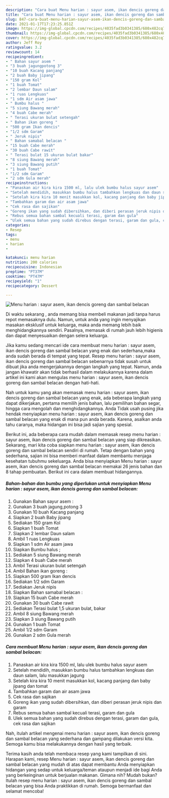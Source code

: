 ```yaml
---
description: "Cara buat Menu harian : sayur asem, ikan dencis goreng dan sambal belacan yang lezat Untuk Jualan"
title: "Cara buat Menu harian : sayur asem, ikan dencis goreng dan sambal belacan yang lezat Untuk Jualan"
slug: 847-cara-buat-menu-harian-sayur-asem-ikan-dencis-goreng-dan-sambal-belacan-yang-lezat-untuk-jualan
date: 2021-01-17T17:23:25.851Z
image: https://img-global.cpcdn.com/recipes/4035fad3b0341385/680x482cq70/menu-harian-sayur-asem-ikan-dencis-goreng-dan-sambal-belacan-foto-resep-utama.jpg
thumbnail: https://img-global.cpcdn.com/recipes/4035fad3b0341385/680x482cq70/menu-harian-sayur-asem-ikan-dencis-goreng-dan-sambal-belacan-foto-resep-utama.jpg
cover: https://img-global.cpcdn.com/recipes/4035fad3b0341385/680x482cq70/menu-harian-sayur-asem-ikan-dencis-goreng-dan-sambal-belacan-foto-resep-utama.jpg
author: Jeff Roy
ratingvalue: 3.2
reviewcount: 14
recipeingredient:
- " Bahan sayur asem "
- "3 buah jagungpotong 3"
- "10 buah Kacang panjang"
- "2 buah Baby jipang"
- "150 gram Kol"
- "1 buah Tomat"
- "2 lembar Daun salam"
- "1 ruas Lengkuas"
- "1 sdm Air asam jawa"
- " Bumbu halus "
- "5 siung Bawang merah"
- "4 buah Cabe merah"
- " Terasi ukuran bulat setengah"
- " Bahan ikan goreng "
- "500 gram Ikan dencis"
- "1/2 sdm Garam"
- " Jeruk nipis"
- " Bahan samabal belacan "
- "15 buah Cabe merah"
- "30 buah Cabe rawit"
- " Terasi bulat 15 ukuran bulat bakar"
- "8 siung Bawang merah"
- "3 siung Bawang putih"
- "1 buah Tomat"
- "1/2 sdm Garam"
- "2 sdm Gula merah"
recipeinstructions:
- "Panaskan air kira kira 1500 ml, lalu ulek bumbu halus sayur asem"
- "Setelah mendidih, masukkan bumbu halus tambahkan lengkuas dan daun salam, lalu masukkan jagung"
- "Setelah kira kira 10 menit masukkan kol, kacang panjang dan baby jipang dan tomat"
- "Tambahkan garam dan air asam jawa"
- "Cek rasa dan sajikan"
- "Goreng ikan yang sudah dibersihkan, dan diberi perasan jeruk nipis dan garam"
- "Rebus semua bahan sambal kecuali terasi, garam dan gula"
- "Ulek semua bahan yang sudah direbus dengan terasi, garam dan gula, cek rasa dan sajikan"
categories:
- Resep
tags:
- menu
- harian
- 

katakunci: menu harian  
nutrition: 200 calories
recipecuisine: Indonesian
preptime: "PT37M"
cooktime: "PT47M"
recipeyield: "1"
recipecategory: Dessert

---
```



![Menu harian : sayur asem, ikan dencis goreng dan sambal belacan](https://img-global.cpcdn.com/recipes/4035fad3b0341385/680x482cq70/menu-harian-sayur-asem-ikan-dencis-goreng-dan-sambal-belacan-foto-resep-utama.jpg)

Di waktu  sekarang , anda memang bisa membeli makanan jadi tanpa harus repot memasaknya dulu. Namun, untuk anda yang ingin menyajikan masakan eksklusif untuk keluarga, maka anda memang lebih baik menghidangkannya sendiri. Pasalnya, memasak di rumah jauh lebih higienis dan dapat menyesuaikan dengan selera keluarga.

Jika kamu sedang mencari ide cara membuat menu harian : sayur asem, ikan dencis goreng dan sambal belacan yang enak dan sederhana,maka anda sudah berada di tempat yang tepat. Resep menu harian : sayur asem, ikan dencis goreng dan sambal belacan  sebenarnya tidak susah untuk dibuat jika anda mengerjakannya dengan langkah yang tepat. Namun, anda jangan khawatir akan tidak berhasil dalam melakukannya 
karena dalam artikel ini kami akan mengulas menu harian : sayur asem, ikan dencis goreng dan sambal belacan dengan hati-hati.  



Nah untuk kamu yang akan memasak menu harian : sayur asem, ikan dencis goreng dan sambal belacan yang enak, ada beberapa langkah yang dapat dikerjakan, pertama memilih jenis bahan, lalu pemilihan bahan segar, hingga cara mengolah dan menghidangkannya. Anda Tidak usah pusing jika hendak menyiapkan menu harian : sayur asem, ikan dencis goreng dan sambal belacan yang enak di mana pun anda berada. Karena, asalkan anda  tahu caranya, maka hidangan ini bisa jadi sajian yang spesial.

Berikut ini, ada beberapa cara mudah dalam memasak resep menu harian : sayur asem, ikan dencis goreng dan sambal belacan yang siap dikreasikan. Sekarang, mari kita coba siapkan menu harian : sayur asem, ikan dencis goreng dan sambal belacan sendiri di rumah. Tetap dengan bahan yang sederhana, sajian ini bisa memberi manfaat dalam membantu menjaga kesehatan tubuhmu sekeluarga. Anda bisa menyiapkan Menu harian : sayur asem, ikan dencis goreng dan sambal belacan memakai 26 jenis bahan dan 8 tahap pembuatan. Berikut ini cara dalam membuat hidangannya.

<!--inarticleads1-->

##### Bahan-bahan dan bumbu yang diperlukan untuk menyiapkan Menu harian : sayur asem, ikan dencis goreng dan sambal belacan:

1. Gunakan  Bahan sayur asem :
1. Gunakan 3 buah jagung,potong 3
1. Gunakan 10 buah Kacang panjang
1. Siapkan 2 buah Baby jipang
1. Sediakan 150 gram Kol
1. Siapkan 1 buah Tomat
1. Siapkan 2 lembar Daun salam
1. Ambil 1 ruas Lengkuas
1. Siapkan 1 sdm Air asam jawa
1. Siapkan  Bumbu halus ;
1. Sediakan 5 siung Bawang merah
1. Siapkan 4 buah Cabe merah
1. Ambil  Terasi ukuran bulat setengah
1. Ambil  Bahan ikan goreng :
1. Siapkan 500 gram Ikan dencis
1. Sediakan 1/2 sdm Garam
1. Sediakan  Jeruk nipis
1. Siapkan  Bahan samabal belacan :
1. Siapkan 15 buah Cabe merah
1. Gunakan 30 buah Cabe rawit
1. Sediakan  Terasi bulat 1,5 ukuran bulat, bakar
1. Ambil 8 siung Bawang merah
1. Siapkan 3 siung Bawang putih
1. Gunakan 1 buah Tomat
1. Ambil 1/2 sdm Garam
1. Gunakan 2 sdm Gula merah




<!--inarticleads2-->

##### Cara membuat Menu harian : sayur asem, ikan dencis goreng dan sambal belacan:

1. Panaskan air kira kira 1500 ml, lalu ulek bumbu halus sayur asem
1. Setelah mendidih, masukkan bumbu halus tambahkan lengkuas dan daun salam, lalu masukkan jagung
1. Setelah kira kira 10 menit masukkan kol, kacang panjang dan baby jipang dan tomat
1. Tambahkan garam dan air asam jawa
1. Cek rasa dan sajikan
1. Goreng ikan yang sudah dibersihkan, dan diberi perasan jeruk nipis dan garam
1. Rebus semua bahan sambal kecuali terasi, garam dan gula
1. Ulek semua bahan yang sudah direbus dengan terasi, garam dan gula, cek rasa dan sajikan




Nah, itulah artikel mengenai  menu harian : sayur asem, ikan dencis goreng dan sambal belacan  yang sederhana dan gampang dilakukan versi kita. Semoga kamu bisa melakukannya dengan hasil yang terbaik. 

Terima kasih anda telah membaca resep yang kami tampilkan di sini. Harapan kami, resep  Menu harian : sayur asem, ikan dencis goreng dan sambal belacan yang mudah di atas dapat membantu Anda menyiapkan hidangan yang sedap untuk keluarga/teman ataupun menjadi ide bagi Anda yang berkeinginan untuk berjualan makanan. Gimana nih? Mudah bukan? Itulah resep menu harian : sayur asem, ikan dencis goreng dan sambal belacan yang bisa Anda praktikkan di rumah. Semoga bermanfaat dan selamat mencoba!

